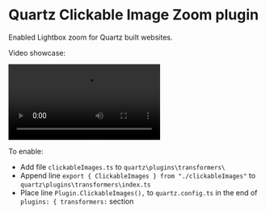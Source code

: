 # Quartz Clickable Image Zoom plugin
Enabled Lightbox zoom for Quartz built websites.

Video showcase:

<video controls src="20250622-1026-47.3163320.mp4" title="Title"></video>

To enable:
- Add file `clickableImages.ts` to `quartz\plugins\transformers\`
- Append line `export { ClickableImages } from "./clickableImages"` to `quartz\plugins\transformers\index.ts`
- Place line `Plugin.ClickableImages(),` to `quartz.config.ts` in the end of `plugins: { transformers:` section
